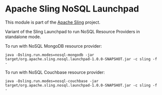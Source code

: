 # Apache Sling NoSQL Launchpad

This module is part of the [Apache Sling](https://sling.apache.org) project.

Variant of the Sling Launchpad to run NoSQL Resource Providers in standalone mode.

To run with NoSQL MongoDB resource provider:

```
java -Dsling.run.modes=nosql-mongodb -jar target/org.apache.sling.nosql.launchpad-1.0.0-SNAPSHOT.jar -c sling -f -
```

To run with NoSQL Couchbase resource provider:

```
java -Dsling.run.modes=nosql-couchbase -jar target/org.apache.sling.nosql.launchpad-1.0.0-SNAPSHOT.jar -c sling -f -
```
